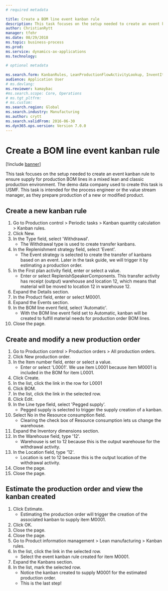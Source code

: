 ```yaml
--- 
# required metadata 
 
title: Create a BOM line event kanban rule
description: This task focuses on the setup needed to create an event kanban rule to ensure supply for production BOM lines in a mixed lean and classic production environment. 
author: ChristianRytt
manager: tfehr 
ms.date: 08/29/2018
ms.topic: business-process 
ms.prod:  
ms.service: dynamics-ax-applications 
ms.technology:  
 
# optional metadata 
 
ms.search.form: KanbanRules, LeanProductionFlowActivityLookup, InventItemIdLookupSimple, ProdTableListPage, ProdTableCreate, InventItemIdLookupPurchase, ProdTable, ProdBOM, ProdParmCostEstimation   
audience: Application User 
# ms.devlang:  
ms.reviewer: kamaybac
#ms.search.scope: Core, Operations 
# ms.tgt_pltfrm:  
# ms.custom:  
ms.search.region: Global
ms.search.industry: Manufacturing
ms.author: crytt
ms.search.validFrom: 2016-06-30 
ms.dyn365.ops.version: Version 7.0.0 
---
```

# Create a BOM line event kanban rule

[!include [banner](../../includes/banner.md)]

This task focuses on the setup needed to create an event kanban rule to ensure supply for production BOM lines in a mixed lean and classic production environment. The demo data company used to create this task is USMF. This task is intended for the process engineer or the value stream manager, as they prepare production of a new or modified product.


## Create a new kanban rule
1. Go to Production control > Periodic tasks > Kanban quantity calculation > Kanban rules.
2. Click New.
3. In the Type field, select 'Withdrawal'.
    * The Withdrawal type is used to create transfer kanbans.  
4. In the Replenishment strategy field, select 'Event'.
    * The Event strategy is selected to create the transfer of kanbans based on an event. Later in the task guide, we will trigger it by estimating a production order.  
5. In the First plan activity field, enter or select a value.
    * Enter or select ReplenishSpeakerComponents. This transfer activity has receipt (output) warehouse and location 12, which means that material will be moved to location 12 in warehouse 12.  
6. Expand the Details section.
7. In the Product field, enter or select M0001.
8. Expand the Events section.
9. In the BOM line event field, select 'Automatic'.
    * With the BOM line event field set to Automatic, kanban will be created to fulfill material needs for production order BOM lines.  
10. Close the page.

## Create and modify a new production order
1. Go to Production control > Production orders > All production orders.
2. Click New production order.
3. In the Item number field, enter or select a value.
    * Enter or select 'L0001'. We use item L0001 because item M0001 is included in the BOM for item L0001.  
4. Click Create.
5. In the list, click the link in the row for L0001
6. Click BOM.
7. In the list, click the link in the selected row.
8. Click Edit.
9. In the Line type field, select 'Pegged supply'.
    * Pegged supply is selected to trigger the supply creation of a kanban.  
10. Select No in the Resource consumption field.
    * Clearing the check box of Resource consumption lets us change the warehouse.  
11. Expand the Inventory dimensions section.
12. In the Warehouse field, type '12'.
    * Warehouse is set to 12 because this is the output warehouse for the withdrawal activity.  
13. In the Location field, type '12'.
    * Location is set to 12 because this is the output location of the withdrawal activity.  
14. Close the page.
15. Close the page.

## Estimate the production order and view the kanban created
1. Click Estimate.
    * Estimating the production order will trigger the creation of the associated kanban to supply item M0001.  
2. Click OK.
3. Close the page.
4. Close the page.
5. Go to Product information management > Lean manufacturing > Kanban rules.
6. In the list, click the link in the selected row.
    * Select the event kanban rule created for item M0001.  
7. Expand the Kanbans section.
8. In the list, mark the selected row.
    * Notice the kanban created to supply M0001 for the estimated production order.  
    * This is the last step!  

